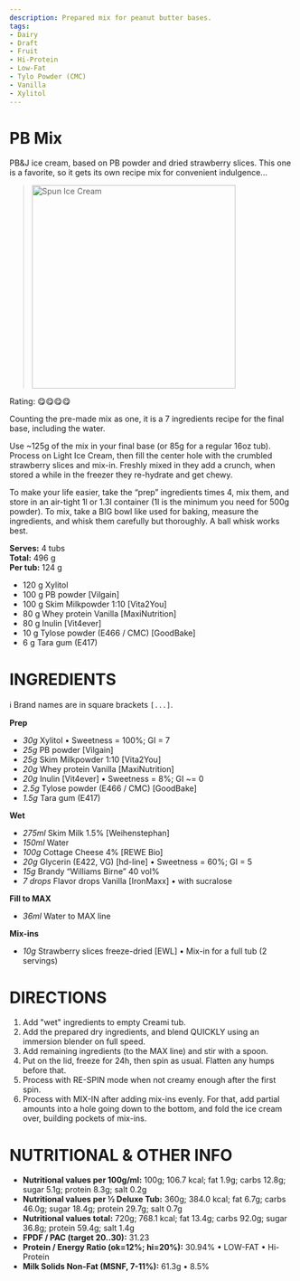 ```yaml
---
description: Prepared mix for peanut butter bases.
tags:
- Dairy
- Draft
- Fruit
- Hi-Protein
- Low-Fat
- Tylo Powder (CMC)
- Vanilla
- Xylitol
---
```

# PB Mix

PB&J ice cream, based on PB powder and dried strawberry slices.
This one is a favorite, so it gets its own recipe mix for convenient indulgence…

> <img width=360 alt="Spun Ice Cream" src="https://raw.githubusercontent.com/jhermann/ice-creamery/refs/heads/main/recipes/PB%20Mix/PB-Mix_2024-11-12_1.jpg" />
Rating: 😋😋😋😋

Counting the pre-made mix as one, it is a 7 ingredients recipe for the final base, including the water.

Use ~125g of the mix in your final base (or 85g for a regular 16oz tub).
Process on Light Ice Cream, then fill the center hole with the crumbled strawberry slices and mix-in.
Freshly mixed in they add a crunch, when stored a while in the freezer they re-hydrate and get chewy.

To make your life easier, take the “prep” ingredients times 4, mix them,
and store in an air-tight 1l or 1.3l container (1l is the minimum you need for 500g powder).
To mix, take a BIG bowl like used for baking, measure the ingredients,
and whisk them carefully but thoroughly. A ball whisk works best.

**Serves:** 4 tubs          
**Total:** 496 g          
**Per tub:** 124 g          

 * 120 g Xylitol
 * 100 g PB powder [Vilgain]
 * 100 g Skim Milkpowder 1:10 [Vita2You]
 * 80 g Whey protein Vanilla [MaxiNutrition]
 * 80 g Inulin [Vit4ever]
 * 10 g Tylose powder (E466 / CMC) [GoodBake]
 * 6 g Tara gum (E417)

# INGREDIENTS

ℹ️ Brand names are in square brackets `[...]`.

**Prep**

  - _30g_ Xylitol • Sweetness = 100%; GI = 7
  - _25g_ PB powder [Vilgain]
  - _25g_ Skim Milkpowder 1:10 [Vita2You]
  - _20g_ Whey protein Vanilla [MaxiNutrition]
  - _20g_ Inulin [Vit4ever] • Sweetness = 8%; GI ~= 0
  - _2.5g_ Tylose powder (E466 / CMC) [GoodBake]
  - _1.5g_ Tara gum (E417)

**Wet**

  - _275ml_ Skim Milk 1.5% [Weihenstephan]
  - _150ml_ Water
  - _100g_ Cottage Cheese 4% [REWE Bio]
  - _20g_ Glycerin (E422, VG) [hd-line] • Sweetness = 60%; GI = 5
  - _15g_ Brandy “Williams Birne” 40 vol%
  - _7 drops_ Flavor drops Vanilla [IronMaxx] • with sucralose

**Fill to MAX**

  - _36ml_ Water to MAX line

**Mix-ins**

  - _10g_ Strawberry slices freeze-dried [EWL] • Mix-in for a full tub (2 servings)

# DIRECTIONS

 1. Add "wet" ingredients to empty Creami tub.
 1. Add the prepared dry ingredients, and blend QUICKLY using an immersion blender on full speed.
 1. Add remaining ingredients (to the MAX line) and stir with a spoon.
 1. Put on the lid, freeze for 24h, then spin as usual. Flatten any humps before that.
 1. Process with RE-SPIN mode when not creamy enough after the first spin.
 1. Process with MIX-IN after adding mix-ins evenly. For that, add partial amounts into a hole going down to the bottom, and fold the ice cream over, building pockets of mix-ins.

# NUTRITIONAL & OTHER INFO
- **Nutritional values per 100g/ml:** 100g; 106.7 kcal; fat 1.9g; carbs 12.8g; sugar 5.1g; protein 8.3g; salt 0.2g
- **Nutritional values per ½ Deluxe Tub:** 360g; 384.0 kcal; fat 6.7g; carbs 46.0g; sugar 18.4g; protein 29.7g; salt 0.7g
- **Nutritional values total:** 720g; 768.1 kcal; fat 13.4g; carbs 92.0g; sugar 36.8g; protein 59.4g; salt 1.4g
- **FPDF / PAC (target 20..30):** 31.23
- **Protein / Energy Ratio (ok=12%; hi=20%):** 30.94% • LOW-FAT • Hi-Protein
- **Milk Solids Non-Fat (MSNF, 7-11%):** 61.3g • 8.5%

